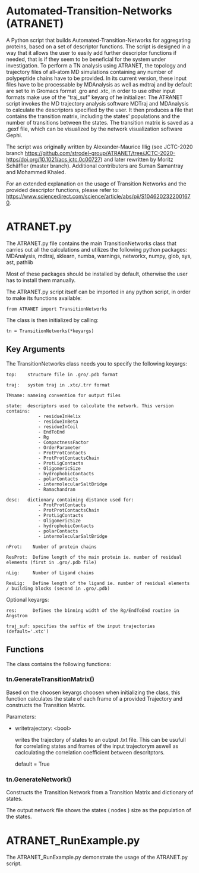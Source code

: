 # Automated-Transition-Networks (ATRANET)
A Python script that builds Automated-Transition-Networks for aggregating proteins, based on a set of descriptor functions.
The script is designed in a way that it allows the user to easily add further descriptor functions if needed, that is if they seem to be beneficial for the system under investigation.
To perform a TN analysis using ATRANET, the topology and trajectory files of all-atom MD simulations containing any number of polypeptide chains have to be provided.
In its current version, these input files have to be processable by MDAnalysis as well as mdtraj and by default are set to in Gromacs format .gro and .xtc, in order to use other input formats make use of the "traj_suf" keyarg of he initializer.
The ATRANET script invokes the MD trajectory analysis software MDTraj and MDAnalysis to calculate the descriptors specified by the user.
It then produces a file that contains the transition matrix, including the states' populations and the number of transitions between the states.
The transition matrix is saved as a .gexf file, which can be visualized by the network visualization software Gephi.

The script was originally written by Alexander-Maurice Illig (see JCTC-2020 branch https://github.com/strodel-group/ATRANET/tree/JCTC-2020-https/doi.org/10.1021/acs.jctc.0c00727) and later rewritten by Moritz Schäffler (master branch). Additional contributers are Suman Samantray and Mohammed Khaled.

For an extended explanation on the usage of Transition Networks and the provided descriptor functions, please refer to:
https://www.sciencedirect.com/science/article/abs/pii/S1046202322001670.

# ATRANET.py
The ATRANET.py file contains the main TransitionNetworks class that carries out all the calculations and utilizes the following python packages:
MDAnalysis, mdtraj, sklearn, numba, warnings, networkx, numpy, glob, sys, ast, pathlib

Most of these packages should be installed by default, otherwise the user has to install them manually.

The ATRANET.py script itself can be imported in any python script, in order to make its functions available:

    from ATRANET import TransitionNetworks

The class is then initialized by calling:

    tn = TransitionNetworks(*keyargs)

## Key Arguments
The TransitionNetworks class needs you to specify the following keyargs:

    top:    structure file in .gro/.pdb format

    traj:   system traj in .xtc/.trr format

    TMname: nameing convention for output files

    state:  descriptors used to calculate the network. This version contains:
                - residueInHelix
                - residueInBeta
                - residueInCoil
                - EndToEnd
                - Rg
                - CompactnessFactor
                - OrderParameter
                - ProtProtContacts
                - ProtProtContactsChain
                - ProtLigContacts
                - OligomericSize
                - hydrophobicContacts
                - polarContacts
                - intermolecularSaltBridge
                - Ramachandran

    desc:   dictionary containing distance used for:
                - ProtProtContacts
                - ProtProtContactsChain
                - ProtLigContacts
                - OligomericSize
                - hydrophobicContacts
                - polarContacts
                - intermolecularSaltBridge

    nProt:    Number of protein chains

    ResProt:  Define length of the main protein ie. number of residual elements (first in .gro/.pdb file)

    nLig:     Number of Ligand chains

    ResLig:   Define length of the ligand ie. number of residual elements / building blocks (second in .gro/.pdb)

Optional keyargs:

    res:      Defines the binning width of the Rg/EndToEnd routine in Angstrom

    traj_suf: specifies the suffix of the input trajectories (default='.xtc')  

## Functions
The class contains the following functions:

### tn.GenerateTransitionMatrix()

Based on the choosen keyargs choosen when initializing the class, this function calculates the state of each frame of a provided Trajectory and constructs the Transition Matrix. 

Parameters:
* writetrajectory: \<bool\>

  writes the trajectory of states to an output .txt file. This can be usufull for correlating states and frames of the input trajectorym aswell as caclculating the correlation coefficient between descritptors.
  
  default = True

### tn.GenerateNetwork()

  Constructs the Transition Network from a Transition Matrix and dictionary of states. 
  
  The output network file shows the states ( nodes )  size as the population of the states.


# ATRANET_RunExample.py

The ATRANET_RunExample.py demonstrate the usage of the ATRANET.py script.

